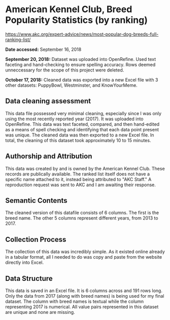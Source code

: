 # American Kennel Club, Breed Popularity Statistics (by ranking)
https://www.akc.org/expert-advice/news/most-popular-dog-breeds-full-ranking-list/

**Date accessed:** September 16, 2018

**September 20, 2018:** Dataset was uploaded into OpenRefine. Used text faceting and hand-checking to ensure spelling accuracy. Rows deemed unneccessary for the scope of this project were deleted.

**October 17, 2018:** Cleaned data was exported into a new Excel file with 3 other datasets: PuppyBowl, Westminster, and KnowYourMeme.

## Data cleaning assessment
This data file possessed very minimal cleaning, especially since I was only using the most recently reported year (2017). It was uploaded into OpenRefine. This data was text faceted, compared, and then hand-edited as a means of spell checking and identifying that each data point present was unique. The cleaned data was then exported to a new Excel file. In total, the cleaning of this dataset took approximately 10 to 15 minutes.

## Authorship and Attribution
This data was created by and is owned by the American Kennel Club. These records are publically available. The ranked list itself does not have a specific name attached to it, instead being attributed to "AKC Staff." A reproduction request was sent to AKC and I am awaiting their response.

## Semantic Contents
The cleaned version of this datafile consists of 6 columns. The first is the breed name. The other 5 columns represent different years, from 2013 to 2017.

## Collection Process
The collection of this data was incredibly simple. As it existed online already in a tabular format, all I needed to do was copy and paste from the website directly into Excel.

## Data Structure
This data is saved in an Excel file. It is 6 columns across and 191 rows long. Only the data from 2017 (along with breed names) is being used for my final dataset. The column with breed names is textual while the column representing 2017 is numerical. All value pairs represented in this dataset are unique and none are missing.
